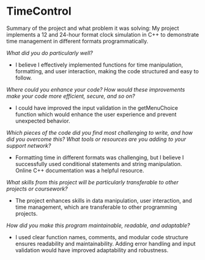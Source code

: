 # TimeControl
Summary of the project and what problem it was solving:
My project implements a 12 and 24-hour format clock simulation in C++ to demonstrate time management in different formats programmatically.

*What did you do particularly well?*
  - I believe I effectively implemented functions for time manipulation, formatting, and user interaction, making the code structured and easy to follow.

*Where could you enhance your code? How would these improvements make your code more efficient, secure, and so on?*
  - I could have improved the input validation in the getMenuChoice function which would enhance the user experience and prevent unexpected behavior.

*Which pieces of the code did you find most challenging to write, and how did you overcome this? What tools or resources are you adding to your support network?*
  - Formatting time in different formats was challenging, but I believe I successfully used conditional statements and string manipulation. Online C++ documentation was a helpful resource.

*What skills from this project will be particularly transferable to other projects or coursework?*
  - The project enhances skills in data manipulation, user interaction, and time management, which are transferable to other programming projects.

*How did you make this program maintainable, readable, and adaptable?*
  - I used clear function names, comments, and modular code structure ensures readability and maintainability. Adding error handling and input validation would have improved adaptability and robustness.

